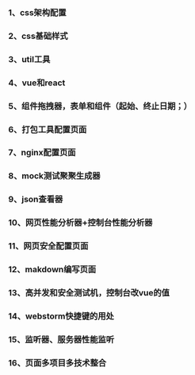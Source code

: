 ### 1、css架构配置
### 2、css基础样式
### 3、util工具
### 4、vue和react
### 5、组件拖拽器，表单和组件（起始、终止日期；）
### 6、打包工具配置页面
### 7、nginx配置页面
### 8、mock测试聚聚生成器
### 9、json查看器
### 10、网页性能分析器+控制台性能分析器
### 11、网页安全配置页面
### 12、makdown编写页面
### 13、高并发和安全测试机，控制台改vue的值
### 14、webstorm快捷键的用处
### 15、监听器、服务器性能监听
### 16、页面多项目多技术整合